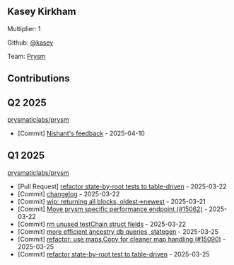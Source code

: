 
## Kasey Kirkham
Multiplier: 1

Github: [@kasey](https://github.com/kasey)

Team: [Prysm](https://github.com/Prysmaticlabs/Prysm/pulls?q=author%3Akasey)

## Contributions

## Q2 2025


[prysmaticlabs/prysm](https://github.com/prysmaticlabs/prysm)
* [Commit] [Nishant's feedback](https://github.com/OffchainLabs/prysm/commit/7b96c5b23c2df7f36c0afde571b3a0a73a9051e4) - 2025-04-10
## Q1 2025

[prysmaticlabs/prysm](https://github.com/prysmaticlabs/prysm)
* [Pull Request] [refactor state-by-root tests to table-driven](https://github.com/prysmaticlabs/prysm/pull/15087) - 2025-03-22
* [Commit] [changelog](https://github.com/prysmaticlabs/prysm/commit/799c2d82ad247cf82869376441fd35ea01b10960) - 2025-03-22
* [Commit] [wip: returning all blocks, oldest->newest](https://github.com/prysmaticlabs/prysm/commit/bef1b409ebc4d82e942f3f9732f6b22a78f7b0c0) - 2025-03-21
* [Commit] [Move prysm specific performance endpoint (#15062)](https://github.com/prysmaticlabs/prysm/commit/9d2273c514ef8293ecf10fe1d6695ba5cb0278cc) - 2025-03-22
* [Commit] [rm unused testChain struct fields](https://github.com/prysmaticlabs/prysm/commit/ca936e121a6fd75a968b52b398d5050d986533fa) - 2025-03-22
* [Commit] [more efficient ancestry db queries, stategen](https://github.com/prysmaticlabs/prysm/commit/78a729639e74a8acbd2fa7488a7c2e5cd6545a2a) - 2025-03-25
* [Commit] [refactor: use maps.Copy for cleaner map handling (#15090)](https://github.com/prysmaticlabs/prysm/commit/2b4d8a09ff2abded7b017b0a0d938d3982ff36c8) - 2025-03-25
* [Commit] [refactor state-by-root test to table-driven](https://github.com/prysmaticlabs/prysm/commit/6e2e54d21e3d3f52ff80be90a4e8c1e9e8f8741a) - 2025-03-25
